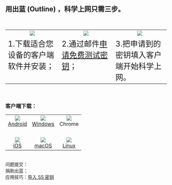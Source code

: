 ## 用出蓝 (Outline) ，科学上网只需三步。
<br>

<center>
<table width="798px">

<tr align="center" valign="top"><td width="33%"><img src="https://raw.githubusercontent.com/wgredlong/wgredlong.github.io/master/img/1.png"></td><td width="33%"><img src="https://raw.githubusercontent.com/wgredlong/wgredlong.github.io/master/img/2.png"></td><td width="33%"><img src="https://raw.githubusercontent.com/wgredlong/wgredlong.github.io/master/img/3.png"></td></tr>

<tr align="left" valign="top"><td><font size="5">1.下载适合您设备的客户端软件并安装；</font></td><td><font size="5">2.通过邮件<a href="mailto:wgredlong@protonmail.com?&subject=申请免费测试密钥">申请免费测试密钥</a>；</font></td><td><font size="5">3.把申请到的密钥填入客户端开始科学上网。</font></td></tr>

</table>
</center>

<br>

### 客户端下载：

<table>  
<tr>
<td align="center"><img src="https://raw.githubusercontent.com/wgredlong/wgredlong.github.io/master/img/platform-android.png"><br><a href="https://play.google.com/store/apps/details?id=org.outline.android.client" title="android-v1.2.9">Android</a></td>
<td align="center"><img src="https://raw.githubusercontent.com/wgredlong/wgredlong.github.io/master/img/platform-windows.png"><br><a href="https://raw.githubusercontent.com/Jigsaw-Code/outline-releases/master/client/stable/Outline-Client.exe" titel="windows">Windows</a></td>
<td align="center"><img src="https://raw.githubusercontent.com/wgredlong/wgredlong.github.io/master/img/platform-chrome.png"><br>Chrome</td>
</tr>
<tr><td>&nbsp;</td></tr>
<tr>
<td align="center"><img src="https://raw.githubusercontent.com/wgredlong/wgredlong.github.io/master/img/platform-apple.png"><br><a href="https://itunes.apple.com/us/app/outline-app/id1356177741" titel="iOS v1.2.5">iOS</a></td>
<td align="center"><img src="https://raw.githubusercontent.com/wgredlong/wgredlong.github.io/master/img/platform-apple.png"><br><a href="https://itunes.apple.com/us/app/outline-app/id1356178125" titel="macOS v1.2.5">macOS</a></td>
<td align="center"><img src="https://raw.githubusercontent.com/wgredlong/wgredlong.github.io/master/img/platform-linux.png"><br><a href="https://raw.githubusercontent.com/Jigsaw-Code/outline-releases/master/client/stable/Outline-Client.AppImage" titel="linux v1.0.1">Linux</a></td>
</tr>
</table>
<br>
问题提交：<https://github.com/wgredlong/wgredlong.github.io/issues> 
<br>
捐助出蓝：<https://wgredlong.github.io/donate.html>
<br>
应用技巧：<a href="https://wgredlong.github.io/Tips.html">导入 SS 密钥</a>
